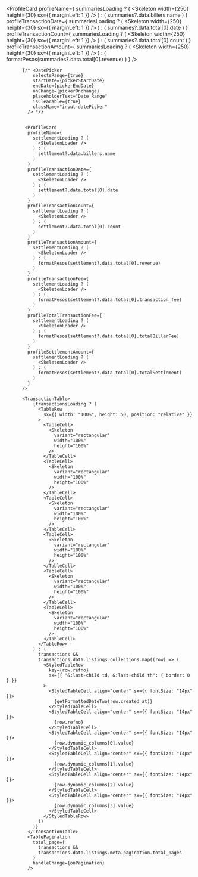 <ProfileCard
            profileName={
              summariesLoading ? (
                <Skeleton width={250} height={30} sx={{ marginLeft: 1 }} />
              ) : (
                summaries?.data.billers.name
              )
            }
            profileTransactionDate={
              summariesLoading ? (
                <Skeleton width={250} height={30} sx={{ marginLeft: 1 }} />
              ) : (
                summaries?.data.total[0].date
              )
            }
            profileTransactionCount={
              summariesLoading ? (
                <Skeleton width={250} height={30} sx={{ marginLeft: 1 }} />
              ) : (
                summaries?.data.total[0].count
              )
            }
            profileTransactionAmount={
              summariesLoading ? (
                <Skeleton width={250} height={30} sx={{ marginLeft: 1 }} />
              ) : (
                formatPesos(summaries?.data.total[0].revenue)
              )
            }
          />

          {/* <DatePicker
              selectsRange={true}
              startDate={pickerStartDate}
              endDate={pickerEndDate}
              onChange={pickerOnchange}
              placeholderText="Date Range"
              isClearable={true}
              className="input-datePicker"
            /> */}


           <ProfileCard
            profileName={
              settlementLoading ? (
                <SkeletonLoader />
              ) : (
                settlement?.data.billers.name
              )
            }
            profileTransactionDate={
              settlementLoading ? (
                <SkeletonLoader />
              ) : (
                settlement?.data.total[0].date
              )
            }
            profileTransactionCount={
              settlementLoading ? (
                <SkeletonLoader />
              ) : (
                settlement?.data.total[0].count
              )
            }
            profileTransactionAmount={
              settlementLoading ? (
                <SkeletonLoader />
              ) : (
                formatPesos(settlement?.data.total[0].revenue)
              )
            }
            profileTransactionFee={
              settlementLoading ? (
                <SkeletonLoader />
              ) : (
                formatPesos(settlement?.data.total[0].transaction_fee)
              )
            }
            profileTotalTransactionFee={
              settlementLoading ? (
                <SkeletonLoader />
              ) : (
                formatPesos(settlement?.data.total[0].totalBillerFee)
              )
            }
            profileSettlementAmount={
              settlementLoading ? (
                <SkeletonLoader />
              ) : (
                formatPesos(settlement?.data.total[0].totalSettlement)
              )
            }
          />

          <TransactionTable>
              {transactionsLoading ? (
                <TableRow
                  sx={{ width: "100%", height: 50, position: "relative" }}
                >
                  <TableCell>
                    <Skeleton
                      variant="rectangular"
                      width="100%"
                      height="100%"
                    />
                  </TableCell>
                  <TableCell>
                    <Skeleton
                      variant="rectangular"
                      width="100%"
                      height="100%"
                    />
                  </TableCell>
                  <TableCell>
                    <Skeleton
                      variant="rectangular"
                      width="100%"
                      height="100%"
                    />
                  </TableCell>
                  <TableCell>
                    <Skeleton
                      variant="rectangular"
                      width="100%"
                      height="100%"
                    />
                  </TableCell>
                  <TableCell>
                    <Skeleton
                      variant="rectangular"
                      width="100%"
                      height="100%"
                    />
                  </TableCell>
                  <TableCell>
                    <Skeleton
                      variant="rectangular"
                      width="100%"
                      height="100%"
                    />
                  </TableCell>
                </TableRow>
              ) : (
                transactions &&
                transactions.data.listings.collections.map((row) => (
                  <StyledTableRow
                    key={row.refno}
                    sx={{ "&:last-child td, &:last-child th": { border: 0 } }}
                  >
                    <StyledTableCell align="center" sx={{ fontSize: "14px" }}>
                      {getFormattedDateTwo(row.created_at)}
                    </StyledTableCell>
                    <StyledTableCell align="center" sx={{ fontSize: "14px" }}>
                      {row.refno}
                    </StyledTableCell>
                    <StyledTableCell align="center" sx={{ fontSize: "14px" }}>
                      {row.dynamic_columns[0].value}
                    </StyledTableCell>
                    <StyledTableCell align="center" sx={{ fontSize: "14px" }}>
                      {row.dynamic_columns[1].value}
                    </StyledTableCell>
                    <StyledTableCell align="center" sx={{ fontSize: "14px" }}>
                      {row.dynamic_columns[2].value}
                    </StyledTableCell>
                    <StyledTableCell align="center" sx={{ fontSize: "14px" }}>
                      {row.dynamic_columns[3].value}
                    </StyledTableCell>
                  </StyledTableRow>
                ))
              )}
            </TransactionTable>
            <TablePagination
              total_page={
                transactions &&
                transactions.data.listings.meta.pagination.total_pages
              }
              handleChange={onPagination}
            />